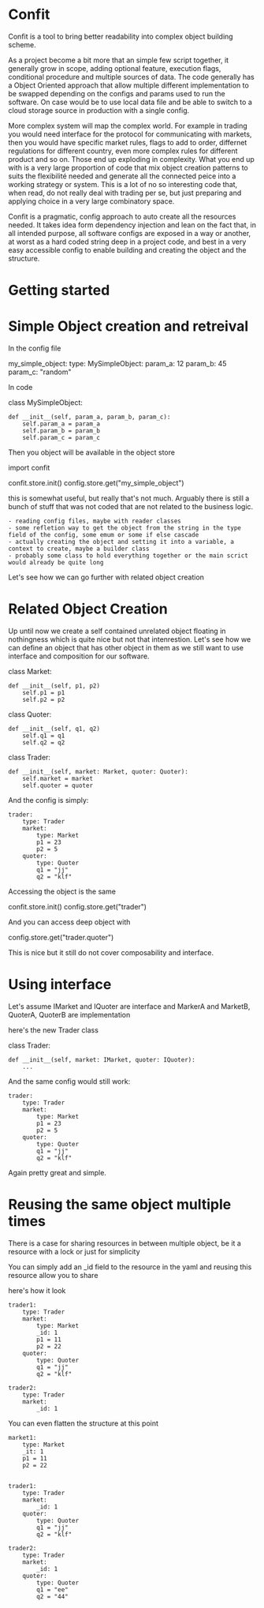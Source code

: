 # Confit

Confit is a tool to bring better readability into complex object building scheme.

As a project become a bit more that an simple few script together, it generally grow in scope, adding optional feature, execution flags, conditional procedure and multiple sources of data. The code generally has a Object Oriented approach that allow multiple different implementation to be swapped depending on the configs and params used to run the software. On case would be to use local data file and be able to switch to a cloud storage source in production with a single config.

More complex system will map the complex world. For example in trading you would need interface for the protocol for communicating with markets, then you would have specific market rules, flags to add to order, differnet regulations for different country, even more complex rules for different product and so on. Those end up exploding in complexity. What you end up with is a very large proportion of code that mix object creation patterns to suits the flexibilité needed and generate all the connected peice into a working strategy or system. This is a lot of no so interesting code that, when read, do not really deal with trading per se, but just preparing and applying choice in a very large combinatory space.

Confit is a pragmatic, config approach to auto create all the resources needed. It takes idea form dependency injection and lean on the fact that, in all intended purpose, all software configs are exposed in a way or another, at worst as a hard coded string deep in a project code, and best in a very easy accessible config to enable building and creating the object and the structure.


# Getting started

# Simple Object creation and retreival

In the config file

my_simple_object:
    type: MySimpleObject:
    param_a: 12
    param_b: 45
    param_c: "random"

In code

class MySimpleObject:

    def __init__(self, param_a, param_b, param_c):
        self.param_a = param_a
        self.param_b = param_b
        self.param_c = param_c


Then you object will be available in the object store

import confit

confit.store.init()
config.store.get("my_simple_object")


this is somewhat useful, but really that's not much. Arguably there is still a bunch of stuff that was not coded that are not related to the business logic.
    
    - reading config files, maybe with reader classes
    - some refletion way to get the object from the string in the type field of the config, some emum or some if else cascade
    - actually creating the object and setting it into a variable, a context to create, maybe a builder class
    - probably some class to hold everything together or the main scrict would already be quite long
  

Let's see how we can go further with related object creation


# Related Object Creation

Up until now we create a self contained unrelated object floating in nothingness which is quite nice but not that intenrestion. Let's see how we can define an object that has other object in them as we still want to use interface and composition for our software.


class Market:

    def __init__(self, p1, p2)
        self.p1 = p1
        self.p2 = p2

class Quoter:

    def __init__(self, q1, q2)
        self.q1 = q1
        self.q2 = q2


class Trader:

    def __init__(self, market: Market, quoter: Quoter):
        self.market = market
        self.quoter = quoter



And the config is simply:

    trader:
        type: Trader
        market: 
            type: Market
            p1 = 23
            p2 = 5
        quoter:
            type: Quoter
            q1 = "jj"
            q2 = "klf"

Accessing the object is the same

confit.store.init()
config.store.get("trader")

And you can access deep object with

config.store.get("trader.quoter")

This is nice but it still do not cover composability and interface.

# Using interface

Let's assume IMarket and IQuoter are interface and MarkerA and MarketB, QuoterA, QuoterB are implementation

here's the new Trader class

class Trader:

    def __init__(self, market: IMarket, quoter: IQuoter):
        ...

And the same config would still work:

    trader:
        type: Trader
        market: 
            type: Market
            p1 = 23
            p2 = 5
        quoter:
            type: Quoter
            q1 = "jj"
            q2 = "klf"


Again pretty great and simple.


# Reusing the same object multiple times

There is a case for sharing resources in between multiple object, be it a resource with a lock or just for simplicity

You can simply add an _id field to the resource in the yaml and reusing this resource allow you to share

here's how it look


    trader1:
        type: Trader
        market: 
            type: Market
            _id: 1
            p1 = 11
            p2 = 22
        quoter:
            type: Quoter
            q1 = "jj"
            q2 = "klf"
    
    trader2:
        type: Trader
        market: 
            _id: 1


You can even flatten the structure at this point

    market1: 
        type: Market
        _it: 1
        p1 = 11
        p2 = 22


    trader1:
        type: Trader
        market: 
            _id: 1
        quoter:
            type: Quoter
            q1 = "jj"
            q2 = "klf"
    
    trader2:
        type: Trader
        market: 
            _id: 1
        quoter:
            type: Quoter
            q1 = "ee"
            q2 = "44"